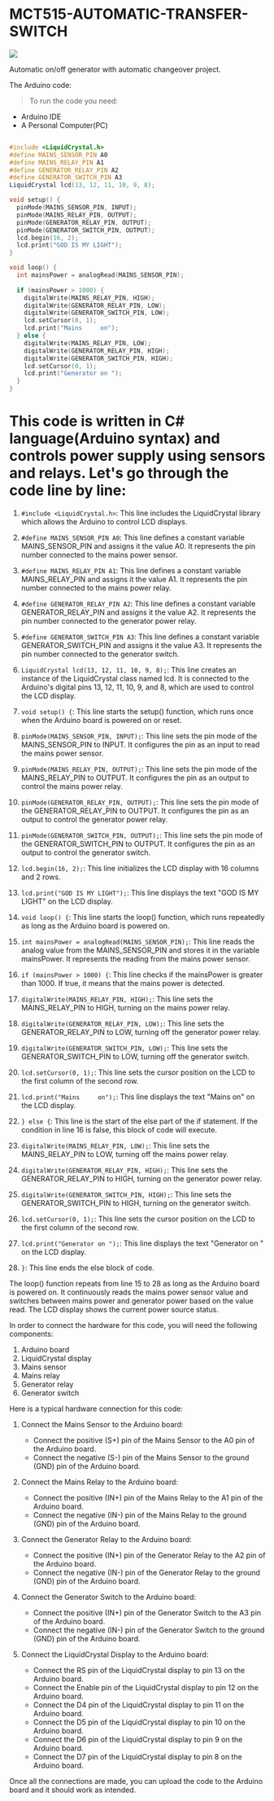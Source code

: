 # MCT515-AUTOMATIC-TRANSFER-SWITCH

<img src="./ats_circuit.jpg">


Automatic on/off generator with automatic changeover project.

The Arduino code:

> To run the code you need:

* Arduino IDE
* A Personal Computer(PC)

```cpp

#include <LiquidCrystal.h>
#define MAINS_SENSOR_PIN A0
#define MAINS_RELAY_PIN A1
#define GENERATOR_RELAY_PIN A2
#define GENERATOR_SWITCH_PIN A3
LiquidCrystal lcd(13, 12, 11, 10, 9, 8);

void setup() {
  pinMode(MAINS_SENSOR_PIN, INPUT);
  pinMode(MAINS_RELAY_PIN, OUTPUT);
  pinMode(GENERATOR_RELAY_PIN, OUTPUT);
  pinMode(GENERATOR_SWITCH_PIN, OUTPUT);
  lcd.begin(16, 2);
  lcd.print("GOD IS MY LIGHT");
}

void loop() {
  int mainsPower = analogRead(MAINS_SENSOR_PIN);
  
  if (mainsPower > 1000) {
    digitalWrite(MAINS_RELAY_PIN, HIGH);
    digitalWrite(GENERATOR_RELAY_PIN, LOW);
    digitalWrite(GENERATOR_SWITCH_PIN, LOW);
    lcd.setCursor(0, 1);
    lcd.print("Mains     on");
  } else {
    digitalWrite(MAINS_RELAY_PIN, LOW);
    digitalWrite(GENERATOR_RELAY_PIN, HIGH);
    digitalWrite(GENERATOR_SWITCH_PIN, HIGH);
    lcd.setCursor(0, 1);
    lcd.print("Generator on ");
  }
}

```


# This code is written in C# language(Arduino syntax) and controls power supply using sensors and relays. Let's go through the code line by line:


1. ```#include <LiquidCrystal.h>```: This line includes the LiquidCrystal library which allows the Arduino to control LCD displays.

2. ```#define MAINS_SENSOR_PIN A0```: This line defines a constant variable MAINS_SENSOR_PIN and assigns it the value A0. It represents the pin number connected to the mains power sensor.

3. ```#define MAINS_RELAY_PIN A1```: This line defines a constant variable MAINS_RELAY_PIN and assigns it the value A1. It represents the pin number connected to the mains power relay.

4. ```#define GENERATOR_RELAY_PIN A2```: This line defines a constant variable GENERATOR_RELAY_PIN and assigns it the value A2. It represents the pin number connected to the generator power relay.

5. ```#define GENERATOR_SWITCH_PIN A3```: This line defines a constant variable GENERATOR_SWITCH_PIN and assigns it the value A3. It represents the pin number connected to the generator switch.

6. ```LiquidCrystal lcd(13, 12, 11, 10, 9, 8);```: This line creates an instance of the LiquidCrystal class named lcd. It is connected to the Arduino's digital pins 13, 12, 11, 10, 9, and 8, which are used to control the LCD display.

7. ```void setup() {```: This line starts the setup() function, which runs once when the Arduino board is powered on or reset.

8. ```pinMode(MAINS_SENSOR_PIN, INPUT);```: This line sets the pin mode of the MAINS_SENSOR_PIN to INPUT. It configures the pin as an input to read the mains power sensor.

9. ```pinMode(MAINS_RELAY_PIN, OUTPUT);```: This line sets the pin mode of the MAINS_RELAY_PIN to OUTPUT. It configures the pin as an output to control the mains power relay.

10. ```pinMode(GENERATOR_RELAY_PIN, OUTPUT);```: This line sets the pin mode of the GENERATOR_RELAY_PIN to OUTPUT. It configures the pin as an output to control the generator power relay.

11. ```pinMode(GENERATOR_SWITCH_PIN, OUTPUT);```: This line sets the pin mode of the GENERATOR_SWITCH_PIN to OUTPUT. It configures the pin as an output to control the generator switch.

12. ```lcd.begin(16, 2);```: This line initializes the LCD display with 16 columns and 2 rows.

13. ```lcd.print("GOD IS MY LIGHT");```: This line displays the text "GOD IS MY LIGHT" on the LCD display.

14. ```void loop() {```: This line starts the loop() function, which runs repeatedly as long as the Arduino board is powered on.

15. ```int mainsPower = analogRead(MAINS_SENSOR_PIN);```: This line reads the analog value from the MAINS_SENSOR_PIN and stores it in the variable mainsPower. It represents the reading from the mains power sensor.

16. ```if (mainsPower > 1000) {```: This line checks if the mainsPower is greater than 1000. If true, it means that the mains power is detected.

17. ```digitalWrite(MAINS_RELAY_PIN, HIGH);```: This line sets the MAINS_RELAY_PIN to HIGH, turning on the mains power relay.

18. ```digitalWrite(GENERATOR_RELAY_PIN, LOW);```: This line sets the GENERATOR_RELAY_PIN to LOW, turning off the generator power relay.

19. ```digitalWrite(GENERATOR_SWITCH_PIN, LOW);```: This line sets the GENERATOR_SWITCH_PIN to LOW, turning off the generator switch.

20. ```lcd.setCursor(0, 1);```: This line sets the cursor position on the LCD to the first column of the second row.

21. ```lcd.print("Mains     on");```: This line displays the text "Mains     on" on the LCD display.

22. ```} else {```: This line is the start of the else part of the if statement. If the condition in line 16 is false, this block of code will execute.

23. ```digitalWrite(MAINS_RELAY_PIN, LOW);```: This line sets the MAINS_RELAY_PIN to LOW, turning off the mains power relay.

24. ```digitalWrite(GENERATOR_RELAY_PIN, HIGH);```: This line sets the GENERATOR_RELAY_PIN to HIGH, turning on the generator power relay.

25. ```digitalWrite(GENERATOR_SWITCH_PIN, HIGH);```: This line sets the GENERATOR_SWITCH_PIN to HIGH, turning on the generator switch.

26. ```lcd.setCursor(0, 1);```: This line sets the cursor position on the LCD to the first column of the second row.

27. ```lcd.print("Generator on ");```: This line displays the text "Generator on " on the LCD display.

28. ```}```: This line ends the else block of code.

The loop() function repeats from line 15 to 28 as long as the Arduino board is powered on. It continuously reads the mains power sensor value and switches between mains power and generator power based on the value read. The LCD display shows the current power source status.


In order to connect the hardware for this code, you will need the following components:

1. Arduino board
2. LiquidCrystal display
3. Mains sensor
4. Mains relay
5. Generator relay
6. Generator switch

Here is a typical hardware connection for this code:

1. Connect the Mains Sensor to the Arduino board:
   - Connect the positive (S+) pin of the Mains Sensor to the A0 pin of the Arduino board.
   - Connect the negative (S-) pin of the Mains Sensor to the ground (GND) pin of the Arduino board.

2. Connect the Mains Relay to the Arduino board:
   - Connect the positive (IN+) pin of the Mains Relay to the A1 pin of the Arduino board.
   - Connect the negative (IN-) pin of the Mains Relay to the ground (GND) pin of the Arduino board.

3. Connect the Generator Relay to the Arduino board:
   - Connect the positive (IN+) pin of the Generator Relay to the A2 pin of the Arduino board.
   - Connect the negative (IN-) pin of the Generator Relay to the ground (GND) pin of the Arduino board.

4. Connect the Generator Switch to the Arduino board:
   - Connect the positive (IN+) pin of the Generator Switch to the A3 pin of the Arduino board.
   - Connect the negative (IN-) pin of the Generator Switch to the ground (GND) pin of the Arduino board.

5. Connect the LiquidCrystal Display to the Arduino board:
   - Connect the RS pin of the LiquidCrystal display to pin 13 on the Arduino board.
   - Connect the Enable pin of the LiquidCrystal display to pin 12 on the Arduino board.
   - Connect the D4 pin of the LiquidCrystal display to pin 11 on the Arduino board.
   - Connect the D5 pin of the LiquidCrystal display to pin 10 on the Arduino board.
   - Connect the D6 pin of the LiquidCrystal display to pin 9 on the Arduino board.
   - Connect the D7 pin of the LiquidCrystal display to pin 8 on the Arduino board.

Once all the connections are made, you can upload the code to the Arduino board and it should work as intended.

